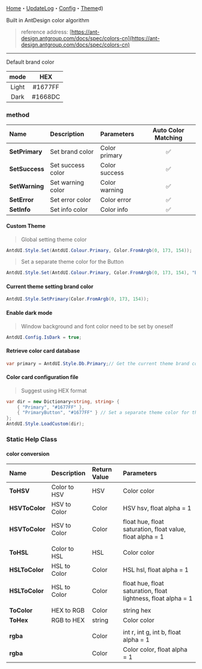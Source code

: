 [Home](Home.md)・[UpdateLog](UpdateLog.md)・[Config](Config.md)・[Theme](Theme.md)d)

Built in AntDesign color algorithm

> reference address: [https://ant-design.antgroup.com/docs/spec/colors-cn](https://ant-design.antgroup.com/docs/spec/colors-cn)

---

Default brand color

mode|HEX|
:--:|:--:|
Light|#1677FF|
Dark|#1668DC|

### method

Name | Description | Parameters | Auto Color Matching |
:--|:--|:--|:--:|
**SetPrimary** | Set brand color | Color primary |✅|
**SetSuccess** | Set success color | Color success |✅|
**SetWarning** | Set warning color | Color warning |✅|
**SetError** | Set error color | Color error |✅|
**SetInfo** | Set info color | Color info |✅|


#### Custom Theme

> Global setting theme color

``` csharp
AntdUI.Style.Set(AntdUI.Colour.Primary, Color.FromArgb(0, 173, 154));
```

> Set a separate theme color for the Button

``` csharp
AntdUI.Style.Set(AntdUI.Colour.Primary, Color.FromArgb(0, 173, 154), "Button");
```

#### Current theme setting brand color

``` csharp
AntdUI.Style.SetPrimary(Color.FromArgb(0, 173, 154));
```

#### Enable dark mode

> Window background and font color need to be set by oneself

``` csharp
AntdUI.Config.IsDark = true;
```

#### Retrieve color card database

``` csharp
var primary = AntdUI.Style.Db.Primary;// Get the current theme brand color
```

#### Color card configuration file

> Suggest using HEX format

``` csharp
var dir = new Dictionary<string, string> {
    { "Primary", "#1677FF" },
    { "PrimaryButton", "#1677FF" } // Set a separate theme color for the Button
};
AntdUI.Style.LoadCustom(dir);
```


### Static Help Class

#### color conversion

Name | Description | Return Value | Parameters |
:--|:--|:--|:--|
**ToHSV** | Color to HSV | HSV | Color color |
**HSVToColor** | HSV to Color | Color | HSV hsv, float alpha = 1 |
**HSVToColor** | HSV to Color | Color | float hue, float saturation, float value, float alpha = 1 |
||||
**ToHSL** | Color to HSL | HSL | Color color |
**HSLToColor** | HSL to Color | Color | HSL hsl, float alpha = 1 |
**HSLToColor** | HSL to Color | Color | float hue, float saturation, float lightness, float alpha = 1 |
||||
**ToColor** | HEX to RGB | Color | string hex |
**ToHex** | RGB to HEX | string | Color color |
||||
**rgba** | | Color | int r, int g, int b, float alpha = 1 |
**rgba** | | Color | Color color, float alpha = 1 |